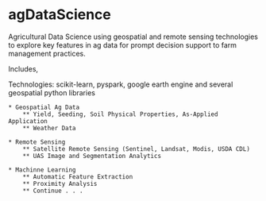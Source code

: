 # agDataScience

Agricultural Data Science using geospatial and remote sensing technologies to explore key features in ag data
for prompt decision support to farm management practices.



Includes,

Technologies: scikit-learn, pyspark, google earth engine and several geospatial python libraries

    * Geospatial Ag Data
        ** Yield, Seeding, Soil Physical Properties, As-Applied Application
        ** Weather Data
    
    * Remote Sensing
        ** Satellite Remote Sensing (Sentinel, Landsat, Modis, USDA CDL)
        ** UAS Image and Segmentation Analytics
    
    * Machinne Learning
        ** Automatic Feature Extraction
        ** Proximity Analysis
        ** Continue . . .
